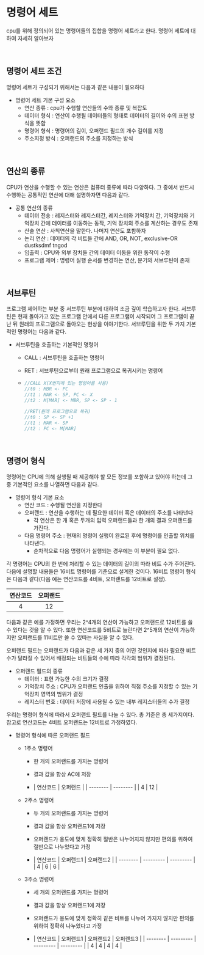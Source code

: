 # 명령어 세트

cpu를 위해 정의되어 있는 명령어들의 집합을 명령어 세트라고 한다. 명령어 세트에 대하여 자세히 알아보자

<br>



## 명령어 세트 조건

명령어 세트가 구성되기 위해서는 다음과 같은 내용이 필요하다

* 명령어 세트 기본 구성 요소
  * 연산 종류 : cpu가 수행할 연산들의 수와 종류 및 복잡도
  * 데이터 형식 : 연산이 수행될 데이터들의 형태로 데이터의 길이와 수의 표현 방식을 뜻함
  * 명령어 형식 : 명령어의 길이, 오퍼랜드 필드의 개수 길이를 지정
  * 주소지정 방식 : 오퍼랜드의 주소를 지정하는 방식

<br>



## 연산의 종류

CPU가 연산을 수행할 수 있는 연산은 컴퓨터 종류에 따라 다양하다. 그 중에서 반드시 수행하는 공통적인 연산에 대해 설명하자면 다음과 같다.

* 공통 연산의 종류
  * 데이터 전송 : 레지스터와 레지스터간, 레지스터와 기억장치 간, 기억장치와 기억장치 간에 데이터를 이동하는 동작, 기억 장치의 주소를 계산하는 경우도 존재
  * 산술 연산 : 사칙연산을 말한다. 나머지 연산도 포함하자
  * 논리 연산 : 데이터의 각 비트들 간에 AND, OR, NOT, exclusive-OR dustksdmf tngod
  * 입출력 : CPU와 외부 장치들 간의 데이터 이동을 위한 동작이 수행
  * 프로그램 제어 : 명령어 실행 순서를 변경하는 연산, 분기와 서브루틴이 존재

<br>



## 서브루틴

프로그램 제어하는 부분 중 서브루틴 부분에 대하여 조금 깊이 학습하고자 한다. 서브루틴은 현재 돌아가고 있는 프로그램 안에서 다른 프로그램이 시작되어 그 프로그램이 끝난 뒤 원래의 프로그램으로 돌아오는 현상을 이야기한다.  서브루틴을 위한 두 가지 기본적인 명령어는 다음과 같다.

* 서브루틴을 호출하는 기본적인 명령어

  * CALL : 서브루틴을 호출하는 명령어

  * RET : 서브루틴으로부터 원래 프로그램으로 복귀시키는 명령어

  * ```javascript
    //CALL X(X번지에 있는 명령어를 사용)
    //t0 : MBR <- PC
    //t1 : MAR <- SP, PC <- X
    //t2 : M[MAR] <- MBR, SP <- SP - 1
    
    //RET(원래 프로그램으로 복귀)
    //t0 : SP <- SP +1
    //t1 : MAR <- SP
    //t2 : PC <- M[MAR]
    ```

<br>



## 명령어 형식

명령어는 CPU에 의해 실행될 때 제공해야 할 모든 정보를 포함하고 있어야 하는데 그 중 기본적인 요소를 나열하면 다음과 같다.

* 명령어 형식 기본 요소
  * 연산 코드 : 수행될 연산을 지정한다
  * 오퍼랜드 : 연산을 수행하는 데 필요한 데이터 혹은 데이터의 주소를 나타낸다
    * 각 연산은 한 개 혹은 두개의 입력 오퍼랜드들과 한 개의 결과 오퍼랜드를 가진다.
  * 다음 명령어 주소 : 현재의 명령어 실행이 완료된 후에 명령어를 인출할 위치를 나타낸다. 
    * 순차적으로 다음 명령어가 실행되는 경우에는 이 부분이 필요 없다.



각 명령어는 CPU의 한 번에 처리할 수 있는 데이터의 길이의 따라 비트 수가 주어진다. 다음에 설명할 내용들은 16비트 명령어를 기준으로 설계한 것이다. 16비트 명령어 형식은 다음과 같다(다음 예는 연산코드를 4비트, 오퍼랜드를 12비트로 설정). 

| 연산코드 | 오퍼랜드 |
| :------: | :------: |
|    4     |    12    |



다음과 같은 예를 가정하면 우리는 2^4개의 연산이 가능하고 오퍼랜드로 12비트를 쓸 수 있다는 것을 알 수 있다. 또한 연산코드를 5비트로 늘린다면 2^5개의 연산이 가능하지만 오퍼랜드를 11비트만 쓸 수 있따는 사실을 알 수 있다.



오퍼랜드 필드는 오퍼랜드가 다음과 같은 세 가지 중의 어떤 것인지에 따라 필요한 비트수가 달라질 수 있어서 배정되는 비트들의 수에 따라 각각의 범위가 결정된다.

* 오퍼랜드 필드의 종류
  * 데이터 : 표현 가능한 수의 크기가 결정
  * 기억장치 주소 : CPU가 오퍼랜드 인출을 위하여 직접 주소를 지정할 수 있는 기억장치 영역의 범위가 결정
  * 레지스터 번호 : 데이터 저장에 사용될 수 있는 내부 레지스터들의 수가 결정



우리는 명령어 형식에 따라서 오퍼랜드 필드를 나눌 수 있다. 총 기준은 총 세가지이다. 참고로 연산코드는 4비트 오퍼랜드는 12비트로 가정하였다.

* 명령어 형식에 따른 오퍼랜드 필드

  * 1주소 명령어

    * 한 개의 오퍼랜드를 가지는 명령어

    * 결과 값을 항상 AC에 저장
  
    * | 연산코드 | 오퍼랜드 |
    | -------- | -------- |
    | 4        | 12       |

  * 2주소 명령어

    * 두 개의 오퍼랜드를 가지는 명령어

    * 결과 값을 항상 오퍼랜드1에 저장
  
    * 오퍼랜드가 용도에 맞게 정확히 절반은 나누어지지 않지만 편의를 위하여 절반으로 나누었다고 가정

    * | 연산코드 | 오퍼랜드1 | 오퍼랜드2 |
    | -------- | --------- | --------- |
    | 4        | 6         | 6         |

  * 3주소 명령어

    * 세 개의 오퍼랜드를 가지는 명령어
  
    * 결과 값을 항상 오퍼랜드1에 저장

    * 오퍼랜드가 용도에 맞게 정확히 같은 비트를 나누어 가지지 않지만 편의를 위하여 정확히 나누었다고 가정
    
    * | 연산코드 | 오퍼랜드1 | 오퍼랜드2 | 오퍼랜드3 |
    | -------- | --------- | --------- | --------- |
    | 4        | 4         | 4         | 4         |
    
      
